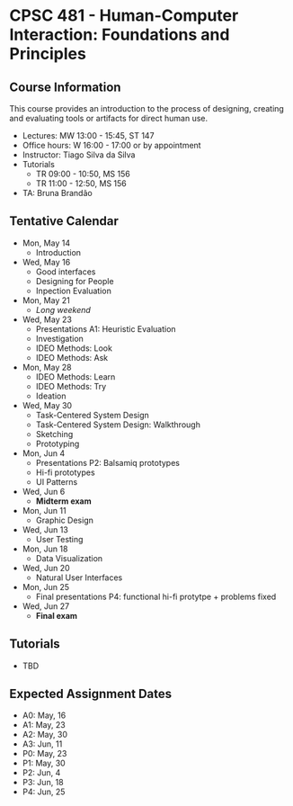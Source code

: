 # CPSC 481 - Human-Computer Interaction: Foundations and Principles


## Course Information

This course provides an introduction to the process of designing, creating and evaluating tools or artifacts for direct human use.

- Lectures: MW 13:00 - 15:45, ST 147
- Office hours: W 16:00 - 17:00 or by appointment
- Instructor: Tiago Silva da Silva
- Tutorials
	- TR 09:00 - 10:50, MS 156
	- TR 11:00 - 12:50, MS 156
- TA: Bruna Brandão


## Tentative Calendar

- Mon, May 14
	- Introduction
- Wed, May 16
	- Good interfaces
	- Designing for People
	- Inpection Evaluation
- Mon, May 21
	- *Long weekend*
- Wed, May 23
	- Presentations A1: Heuristic Evaluation
	- Investigation
	- IDEO Methods: Look
	- IDEO Methods: Ask
- Mon, May 28
	- IDEO Methods: Learn
	- IDEO Methods: Try
	- Ideation
- Wed, May 30
	- Task-Centered System Design
	- Task-Centered System Design: Walkthrough
	- Sketching
	- Prototyping
- Mon, Jun 4
	- Presentations P2: Balsamiq prototypes
	- Hi-fi prototypes
	- UI Patterns
- Wed, Jun 6
	- **Midterm exam**
- Mon, Jun 11
	- Graphic Design
- Wed, Jun 13
	- User Testing
- Mon, Jun 18
	- Data Visualization
- Wed, Jun 20
	- Natural User Interfaces
- Mon, Jun 25
	- Final presentations P4: functional hi-fi protytpe + problems fixed
- Wed, Jun 27
	- **Final exam**



## Tutorials
- TBD

## Expected Assignment Dates
- A0: May, 16
- A1: May, 23
- A2: May, 30
- A3: Jun, 11
- P0: May, 23
- P1: May, 30
- P2: Jun, 4
- P3: Jun, 18
- P4: Jun, 25